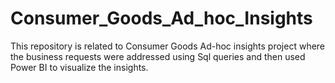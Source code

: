 # Consumer_Goods_Ad_hoc_Insights
This repository is related to Consumer Goods Ad-hoc insights project where the business requests were addressed using Sql queries and then used Power BI to visualize the insights.
